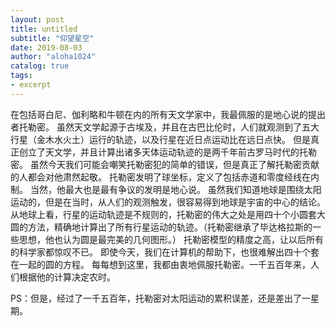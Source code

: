 ```yaml
---
layout: post
title: untitled
subtitle: "仰望星空"
date: 2019-08-03
author: "aloha1024"
catalog: true
tags:
- excerpt
---
```


在包括哥白尼、伽利略和牛顿在内的所有天文学家中，我最佩服的是地心说的提出者托勒密。
虽然天文学起源于古埃及，并且在古巴比伦时，人们就观测到了五大行星（金木水火土）运行的轨迹，以及行星在近日点运动比在远日点快。
但是真正创立了天文学，并且计算出诸多天体运动轨迹的是两千年前古罗马时代的托勒密。
虽然今天我们可能会嘲笑托勒密犯的简单的错误，但是真正了解托勒密贡献的人都会对他肃然起敬。
托勒密发明了球坐标，定义了包括赤道和零度经线在内制。
当然，他最大也是最有争议的发明是地心说。
虽然我们知道地球是围绕太阳运动的，但是在当时，从人们的观测触发，很容易得到地球是宇宙的中心的结论。
从地球上看，行星的运动轨迹是不规则的，托勒密的伟大之处是用四十个小圆套大圆的方法，精确地计算出了所有行星运动的轨迹。（托勒密继承了毕达格拉斯的一些思想，他也认为圆是最完美的几何图形。）
托勒密模型的精度之高，让以后所有的科学家都惊叹不已。
即使今天，我们在计算机的帮助下，也很难解出四十个套在一起的圆的方程。
每每想到这里，我都由衷地佩服托勒密。一千五百年来，人们根据他的计算决定农时。

PS：但是，经过了一千五百年，托勒密对太阳运动的累积误差，还是差出了一星期。
